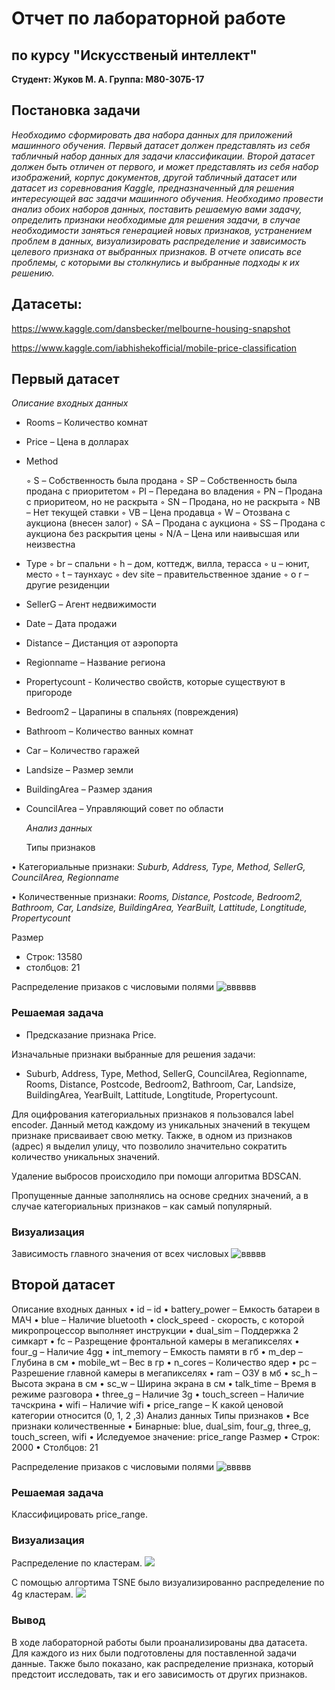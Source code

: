 # Отчет по лабораторной работе

## по курсу "Искусственый интеллект"

**Студент: Жуков М. А. Группа: М80-307Б-17**



## **Постановка задачи**

*Необходимо сформировать два набора данных для приложений машинного обучения. Первый датасет должен представлять из себя табличный набор данных для задачи классификации. Второй датасет должен быть отличен от первого, и может представлять из себя набор изображений, корпус документов, другой табличный датасет или датасет из соревнования Kaggle, предназначенный для решения интересующей вас задачи машинного обучения. Необходимо провести анализ обоих наборов данных, поставить решаемую вами задачу, определить признаки необходимые для решения задачи, в случае необходимости заняться генерацией новых признаков, устранением проблем в данных, визуализировать распределение и зависимость целевого признака от выбранных признаков. В отчете описать все проблемы, с которыми вы столкнулись и выбранные подходы к их решению.*

##  Датасеты:

 https://www.kaggle.com/dansbecker/melbourne-housing-snapshot 

https://www.kaggle.com/iabhishekofficial/mobile-price-classification 


## Первый датасет

 *Описание входных данных*

- Rooms – Количество комнат

- Price – Цена в долларах

- Method

  ◦ S – Собственность была продана
   ◦ SP – Собственность была продана с приоритетом ◦ PI – Передана во владения
   ◦ PN – Продана с приоритеом, но не раскрыта
   ◦ SN – Продана, но не раскрыта
   ◦ NB – Нет текущей ставки
   ◦ VB – Цена продавца
   ◦ W – Отозвана с аукциона (внесен залог)
   ◦ SA – Продана с аукциона
   ◦ SS – Продана с аукциона без раскрытия цены
   ◦ N/A – Цена или наивысшая или неизвестна

- Type
   ◦ br – спальни
   ◦ h – дом, коттедж, вилла, терасса
   ◦ u – юнит, место
   ◦ t – таунхаус
   ◦ dev site – правительственное здание ◦ o r – другие резиденции

- SellerG – Агент недвижимости

- Date – Дата продажи

- Distance – Дистанция от аэропорта

- Regionname – Название региона

- Propertycount - Количество свойств, которые существуют в пригороде

- Bedroom2 – Царапины в спальнях (повреждения)

- Bathroom – Количество ванных комнат

- Car – Количество гаражей

- Landsize – Размер земли

- BuildingArea – Размер здания

- CouncilArea – Управляющий совет по области

  *Анализ данных*

  Типы признаков

• Категориальные признаки: *Suburb, Address, Type, Method, SellerG, CouncilArea, Regionname*

• Количественные признаки: *Rooms, Distance, Postcode, Bedroom2, Bathroom, Car, Landsize, BuildingArea, YearBuilt, Lattitude, Longtitude, Propertycount*

Размер

- Строк: 13580
- столбцов: 21

Распределение призаков с числовыми полями
![вввввв](https://github.com/ZhukovMA/ML1/blob/master/Melbourn/melbourn1.png)

### Решаемая задача
- Предсказание признака Price.

Изначальные признаки выбранные для решения задачи:
- Suburb, Address, Type, Method, SellerG, CouncilArea, Regionname, Rooms, Distance, Postcode, Bedroom2, Bathroom, Car, Landsize, BuildingArea, YearBuilt, Lattitude, Longtitude, Propertycount.

Для оцифрования категориальных признаков я пользовался label encoder. Данный метод каждому из уникальных значений в текущем признаке присваивает свою метку. Также, в одном из признаков (адрес) я выделил улицу, что позволило значительно сократить количество уникальных значений.

Удаление выбросов происходило при помощи алгоритма BDSCAN.

Пропущенные данные заполнялись на основе средних значений, а в случае категориальных признаков – как самый популярный.

### Визуализация

Зависимость главного значения от всех числовых
![ввввв](https://github.com/ZhukovMA/ML1/blob/master/Melbourn/melbourn2.png)

## Второй датасет

Описание входных данных
• id – id
• battery_power – Емкость батареи в МАЧ
• blue – Наличие bluetooth
• clock_speed - скорость, с которой микропроцессор выполняет инструкции
• dual_sim – Поддержка 2 симкарт
• fc – Разрещение фронтальной камеры в мегапикселях
• four_g – Наличие 4gg
• int_memory – Емкость памяти в гб
• m_dep – Глубина в см
• mobile_wt – Вес в гр
• n_cores – Количество ядер
• pc – Разрешение главной камеры в мегапикселях
• ram – ОЗУ в мб
• sc_h – Высота экрана в см
• sc_w – Ширина экрана в см
• talk_time – Время в режиме разговора
• three_g – Наличие 3g
• touch_screen – Наличие тачскрина
• wifi – Наличие wifi
• price_range – К какой ценовой категории относится (0, 1, 2 ,3)
Анализ данных
Типы признаков
• Все признаки количественные
• Бинарные: blue, dual_sim, four_g, three_g, touch_screen, wifi • Иследуемое значение: price_range
Размер
• Строк: 2000
• Столбцов: 21

Распределение призаков с числовыми полями
![ввввв](https://github.com/ZhukovMA/ML1/blob/master/Mobile/Mobile1.png)

### Решаемая задача
Классифицировать price_range.

### Визуализация

Распределение по кластерам.
![](https://github.com/ZhukovMA/ML1/blob/master/Mobile/Mobile2.png)

С помощью алгортима TSNE было визуализированно распределение по 4g кластерам.
![](https://github.com/ZhukovMA/ML1/blob/master/Mobile/Mobile3.png)

### Вывод
В ходе лабораторной работы были проанализированы два датасета. Для каждого из них были подготовлены для поставленной задачи данные. Также было показано, как распределение признака, который предстоит исследовать, так и его зависимость от других признаков.

